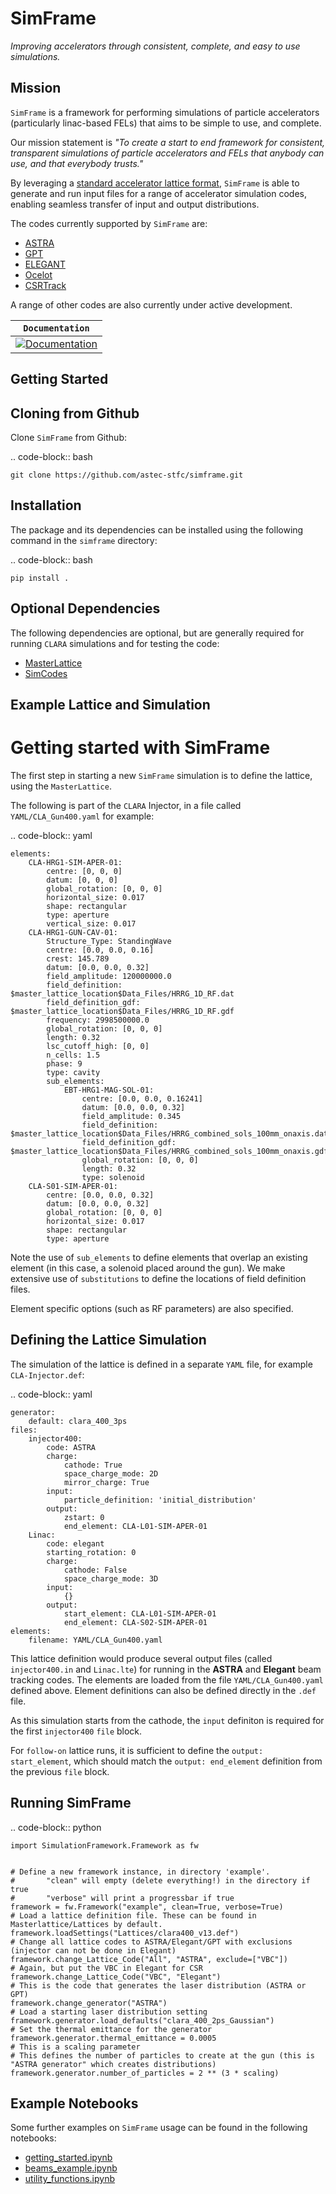 # SimFrame
*Improving accelerators through consistent, complete, and easy to use simulations.*

## Mission
`SimFrame` is a framework for performing simulations of particle accelerators (particularly linac-based FELs) that aims to be simple to use, and complete.

Our mission statement is *"To create a start to end framework for consistent, transparent simulations of particle accelerators and FELs that anybody can use, and that everybody trusts."*

By leveraging a [standard accelerator lattice format](https://github.com/astec-stfc/masterlattice.git), `SimFrame` is able to generate and run input files for a range of accelerator simulation codes, enabling seamless transfer of input and output distributions. 

The codes currently supported by `SimFrame` are:

* [ASTRA](https://www.desy.de/~mpyflo/)
* [GPT](https://pulsar.nl/)
* [ELEGANT](https://www.aps.anl.gov/Accelerator-Operations-Physics/Software)
* [Ocelot](https://github.com/ocelot-collab/ocelot)
* [CSRTrack](https://www.desy.de/xfel-beam/csrtrack/)

A range of other codes are also currently under active development. 

**`Documentation`** |
------------------- |
[![Documentation](https://img.shields.io/badge/simframe-documentation-blue.svg)](https://acceleratorsimframe.readthedocs.io/)  |

## Getting Started

Cloning from Github
-------------------

Clone `SimFrame` from Github:

.. code-block:: bash

    git clone https://github.com/astec-stfc/simframe.git
    
Installation
------------

The package and its dependencies can be installed using the following command in the `simframe` directory:

.. code-block:: bash

    pip install .
    
Optional Dependencies
---------------------

The following dependencies are optional, but are generally required for running ``CLARA`` simulations and for testing the code:

* [MasterLattice](https://github.com/astec-stfc/masterlattice.git)
* [SimCodes](https://github.com/astec-stfc/simcodes.git)

## Example Lattice and Simulation

Getting started with SimFrame
=============================

The first step in starting a new `SimFrame` simulation is to define the lattice, using the `MasterLattice`.

The following is part of the ``CLARA`` Injector, in a file  called ``YAML/CLA_Gun400.yaml`` for example:

.. code-block:: yaml

    elements:
        CLA-HRG1-SIM-APER-01:
            centre: [0, 0, 0]
            datum: [0, 0, 0]
            global_rotation: [0, 0, 0]
            horizontal_size: 0.017
            shape: rectangular
            type: aperture
            vertical_size: 0.017
        CLA-HRG1-GUN-CAV-01:
            Structure_Type: StandingWave
            centre: [0.0, 0.0, 0.16]
            crest: 145.789
            datum: [0.0, 0.0, 0.32]
            field_amplitude: 120000000.0
            field_definition: $master_lattice_location$Data_Files/HRRG_1D_RF.dat
            field_definition_gdf: $master_lattice_location$Data_Files/HRRG_1D_RF.gdf
            frequency: 2998500000.0
            global_rotation: [0, 0, 0]
            length: 0.32
            lsc_cutoff_high: [0, 0]
            n_cells: 1.5
            phase: 9
            type: cavity
            sub_elements:
                EBT-HRG1-MAG-SOL-01:
                    centre: [0.0, 0.0, 0.16241]
                    datum: [0.0, 0.0, 0.32]
                    field_amplitude: 0.345
                    field_definition: $master_lattice_location$Data_Files/HRRG_combined_sols_100mm_onaxis.dat
                    field_definition_gdf: $master_lattice_location$Data_Files/HRRG_combined_sols_100mm_onaxis.gdf
                    global_rotation: [0, 0, 0]
                    length: 0.32
                    type: solenoid
        CLA-S01-SIM-APER-01:
            centre: [0.0, 0.0, 0.32]
            datum: [0.0, 0.0, 0.32]
            global_rotation: [0, 0, 0]
            horizontal_size: 0.017
            shape: rectangular
            type: aperture

Note the use of ``sub_elements`` to define elements that overlap an existing element (in this case, a solenoid placed around the gun). 
We make extensive use of `substitutions` to define the locations of field definition files.

Element specific options (such as RF parameters) are also specified.

Defining the Lattice Simulation
-------------------------------

The simulation of the lattice is defined in a separate ``YAML`` file, for example ``CLA-Injector.def``:

.. code-block:: yaml

    generator:
        default: clara_400_3ps
    files:
        injector400:
            code: ASTRA
            charge:
                cathode: True
                space_charge_mode: 2D
                mirror_charge: True
            input:
                particle_definition: 'initial_distribution'
            output:
                zstart: 0
                end_element: CLA-L01-SIM-APER-01
        Linac:
            code: elegant
            starting_rotation: 0
            charge:
                cathode: False
                space_charge_mode: 3D
            input:
                {}
            output:
                start_element: CLA-L01-SIM-APER-01
                end_element: CLA-S02-SIM-APER-01
    elements:
        filename: YAML/CLA_Gun400.yaml

This lattice definition would produce several output files (called ``injector400.in`` and ``Linac.lte``) for running in the **ASTRA** and **Elegant** beam tracking codes.
The elements are loaded from the file ``YAML/CLA_Gun400.yaml`` defined above. Element definitions can also be defined directly in the ``.def`` file.

As this simulation starts from the cathode, the ``input`` definiton is required for the first `injector400` ``file`` block. 

For `follow-on` lattice runs, it is sufficient to define the ``output: start_element``, which should match the ``output: end_element`` definition 
from the previous ``file`` block.


Running SimFrame
----------------

.. code-block:: python

    import SimulationFramework.Framework as fw


    # Define a new framework instance, in directory 'example'.
    #       "clean" will empty (delete everything!) in the directory if true
    #       "verbose" will print a progressbar if true
    framework = fw.Framework("example", clean=True, verbose=True)
    # Load a lattice definition file. These can be found in Masterlattice/Lattices by default.
    framework.loadSettings("Lattices/clara400_v13.def")
    # Change all lattice codes to ASTRA/Elegant/GPT with exclusions (injector can not be done in Elegant)
    framework.change_Lattice_Code("All", "ASTRA", exclude=["VBC"])
    # Again, but put the VBC in Elegant for CSR
    framework.change_Lattice_Code("VBC", "Elegant")
    # This is the code that generates the laser distribution (ASTRA or GPT)
    framework.change_generator("ASTRA")
    # Load a starting laser distribution setting
    framework.generator.load_defaults("clara_400_2ps_Gaussian")
    # Set the thermal emittance for the generator
    framework.generator.thermal_emittance = 0.0005
    # This is a scaling parameter
    # This defines the number of particles to create at the gun (this is "ASTRA generator" which creates distributions)
    framework.generator.number_of_particles = 2 ** (3 * scaling)


Example Notebooks
-----------------

Some further examples on `SimFrame` usage can be found in the following notebooks:

* [getting_started.ipynb](./examples/notebooks/getting_started.ipynb)
* [beams_example.ipynb](./examples/notebooks/beams_example.ipynb)
* [utility_functions.ipynb](./examples/notebooks/utility_functions.ipynb)
